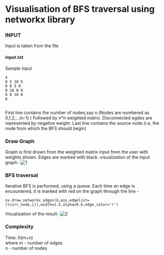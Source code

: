 # Visualisation of BFS traversal using networkx library

### INPUT ###


Input is taken from the file 
#### input.txt ####

Sample input
```
4
0 5 10 5
0 0 5 0
0 10 0 0
0 0 10 0
0


```
First line contains the number of nodes,say n.(Nodes are numbered as 0,1,2,...(n-1) )
Followed by n*n weighted matrix. Disconnected egdes are represented by negative weight.
Last line contains the source node.(i.e, the node from which the BFS should begin)


### Draw Graph ###


Graph is first drawn from the weighted matrix input from the user with weights shown. Edges are marked with black.
visualization of the input graph-
![1](https://user-images.githubusercontent.com/22571531/27984139-48d91928-63eb-11e7-9634-fed45cec799a.png)


### BFS traversal ###

Iterative BFS is performed, using a queue. Each time an edge is encountered, 
it is marked with red on the graph through the line -
```
nx.draw_networkx_edges(G,pos,edgelist=[(curr_node,i)],width=2.5,alpha=0.6,edge_color='r')

```
Visualization of the result-
![2](https://user-images.githubusercontent.com/22571531/27984141-4d665e42-63eb-11e7-97e6-49f28ff1552e.png)

### Complexity ###

Time: 0(m+n)                                                                                                        
where m - number of edges                                                                                
n - number of nodes 


